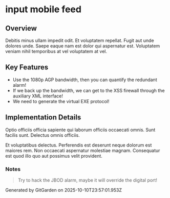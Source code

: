 # input mobile feed

## Overview
Debitis minus ullam impedit odit. Et voluptatem repellat. Fugit aut unde dolores unde. Saepe eaque nam est dolor qui aspernatur est. Voluptatem veniam nihil temporibus at vel voluptatem at vel.

## Key Features
- Use the 1080p AGP bandwidth, then you can quantify the redundant alarm!
- If we back up the bandwidth, we can get to the XSS firewall through the auxiliary XML interface!
- We need to generate the virtual EXE protocol!

## Implementation Details
Optio officiis officia sapiente qui laborum officiis occaecati omnis. Sunt facilis sunt. Delectus omnis officiis.
 Et voluptatibus delectus. Perferendis est deserunt neque dolorum est maiores rem. Non occaecati aspernatur molestiae magnam. Consequatur est quod illo quo aut possimus velit provident.

### Notes
> Try to hack the JBOD alarm, maybe it will override the digital port!

Generated by GitGarden on 2025-10-10T23:57:01.953Z